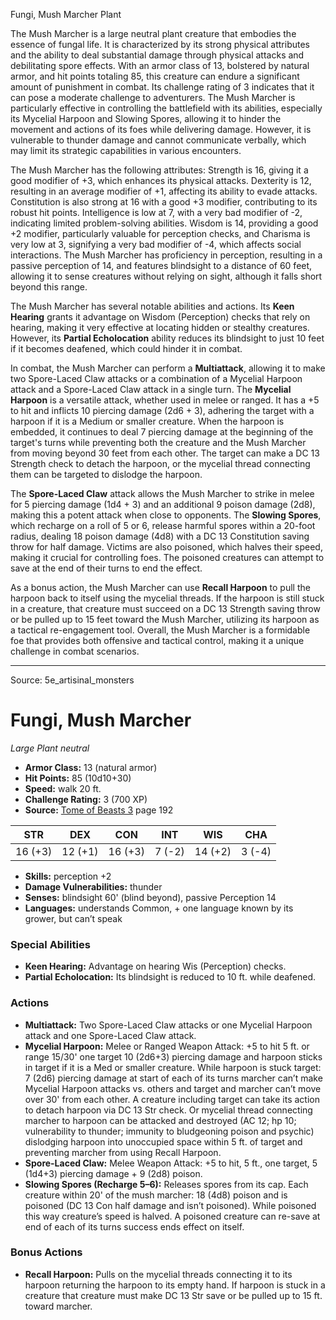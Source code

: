 <MonsterName/>Fungi, Mush Marcher</MonsterName>
<CreatureType/>Plant</CreatureType>

<summary>The Mush Marcher is a large neutral plant creature that embodies the essence of fungal life. It is characterized by its strong physical attributes and the ability to deal substantial damage through physical attacks and debilitating spore effects. With an armor class of 13, bolstered by natural armor, and hit points totaling 85, this creature can endure a significant amount of punishment in combat. Its challenge rating of 3 indicates that it can pose a moderate challenge to adventurers. The Mush Marcher is particularly effective in controlling the battlefield with its abilities, especially its Mycelial Harpoon and Slowing Spores, allowing it to hinder the movement and actions of its foes while delivering damage. However, it is vulnerable to thunder damage and cannot communicate verbally, which may limit its strategic capabilities in various encounters.</summary>

<detail>

The Mush Marcher has the following attributes: Strength is 16, giving it a good modifier of +3, which enhances its physical attacks. Dexterity is 12, resulting in an average modifier of +1, affecting its ability to evade attacks. Constitution is also strong at 16 with a good +3 modifier, contributing to its robust hit points. Intelligence is low at 7, with a very bad modifier of -2, indicating limited problem-solving abilities. Wisdom is 14, providing a good +2 modifier, particularly valuable for perception checks, and Charisma is very low at 3, signifying a very bad modifier of -4, which affects social interactions. The Mush Marcher has proficiency in perception, resulting in a passive perception of 14, and features blindsight to a distance of 60 feet, allowing it to sense creatures without relying on sight, although it falls short beyond this range.

The Mush Marcher has several notable abilities and actions. Its **Keen Hearing** grants it advantage on Wisdom (Perception) checks that rely on hearing, making it very effective at locating hidden or stealthy creatures. However, its **Partial Echolocation** ability reduces its blindsight to just 10 feet if it becomes deafened, which could hinder it in combat.

In combat, the Mush Marcher can perform a **Multiattack**, allowing it to make two Spore-Laced Claw attacks or a combination of a Mycelial Harpoon attack and a Spore-Laced Claw attack in a single turn. The **Mycelial Harpoon** is a versatile attack, whether used in melee or ranged. It has a +5 to hit and inflicts 10 piercing damage (2d6 + 3), adhering the target with a harpoon if it is a Medium or smaller creature. When the harpoon is embedded, it continues to deal 7 piercing damage at the beginning of the target's turns while preventing both the creature and the Mush Marcher from moving beyond 30 feet from each other. The target can make a DC 13 Strength check to detach the harpoon, or the mycelial thread connecting them can be targeted to dislodge the harpoon. 

The **Spore-Laced Claw** attack allows the Mush Marcher to strike in melee for 5 piercing damage (1d4 + 3) and an additional 9 poison damage (2d8), making this a potent attack when close to opponents. The **Slowing Spores**, which recharge on a roll of 5 or 6, release harmful spores within a 20-foot radius, dealing 18 poison damage (4d8) with a DC 13 Constitution saving throw for half damage. Victims are also poisoned, which halves their speed, making it crucial for controlling foes. The poisoned creatures can attempt to save at the end of their turns to end the effect.

As a bonus action, the Mush Marcher can use **Recall Harpoon** to pull the harpoon back to itself using the mycelial threads. If the harpoon is still stuck in a creature, that creature must succeed on a DC 13 Strength saving throw or be pulled up to 15 feet toward the Mush Marcher, utilizing its harpoon as a tactical re-engagement tool. Overall, the Mush Marcher is a formidable foe that provides both offensive and tactical control, making it a unique challenge in combat scenarios.</detail>



---

Source: 5e_artisinal_monsters

# Fungi, Mush Marcher

*Large* *Plant* *neutral*

- **Armor Class:** 13 (natural armor)
- **Hit Points:** 85 (10d10+30)
- **Speed:** walk 20 ft.
- **Challenge Rating:** 3 (700 XP)
- **Source:** [Tome of Beasts 3](https://koboldpress.com/kpstore/product/tome-of-beasts-3-for-5th-edition/) page 192

| STR | DEX | CON | INT | WIS | CHA |
| --- | --- | --- | --- | --- | --- |
| 16 (+3) | 12 (+1) | 16 (+3) | 7 (-2) | 14 (+2) | 3 (-4) |

- **Skills:** perception +2
- **Damage Vulnerabilities:** thunder
- **Senses:** blindsight 60' (blind beyond), passive Perception 14
- **Languages:** understands Common, + one language known by its grower, but can’t speak

### Special Abilities

- **Keen Hearing:** Advantage on hearing Wis (Perception) checks.
- **Partial Echolocation:** Its blindsight is reduced to 10 ft. while deafened.

### Actions

- **Multiattack:** Two Spore-Laced Claw attacks or one Mycelial Harpoon attack and one Spore-Laced Claw attack.
- **Mycelial Harpoon:** Melee or Ranged Weapon Attack: +5 to hit 5 ft. or range 15/30' one target 10 (2d6+3) piercing damage and harpoon sticks in target if it is a Med or smaller creature. While harpoon is stuck target: 7 (2d6) piercing damage at start of each of its turns marcher can’t make Mycelial Harpoon attacks vs. others and target and marcher can’t move over 30' from each other. A creature including target can take its action to detach harpoon via DC 13 Str check. Or mycelial thread connecting marcher to harpoon can be attacked and destroyed (AC 12; hp 10; vulnerability to thunder; immunity to bludgeoning poison and psychic) dislodging harpoon into unoccupied space within 5 ft. of target and preventing marcher from using Recall Harpoon.
- **Spore-Laced Claw:** Melee Weapon Attack: +5 to hit, 5 ft., one target, 5 (1d4+3) piercing damage + 9 (2d8) poison.
- **Slowing Spores (Recharge 5–6):** Releases spores from its cap. Each creature within 20' of the mush marcher: 18 (4d8) poison and is poisoned (DC 13 Con half damage and isn’t poisoned). While poisoned this way creature’s speed is halved. A poisoned creature can re-save at end of each of its turns success ends effect on itself.

### Bonus Actions

- **Recall Harpoon:** Pulls on the mycelial threads connecting it to its harpoon returning the harpoon to its empty hand. If harpoon is stuck in a creature that creature must make DC 13 Str save or be pulled up to 15 ft. toward marcher.





